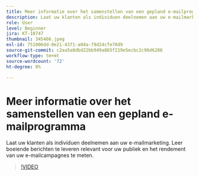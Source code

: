```yaml
---
title: Meer informatie over het samenstellen van een gepland e-mailprogramma
description: Laat uw klanten als individuen deelnemen aan uw e-mailmarketing. Leer boeiende berichten te leveren relevant voor uw publiek en het rendement van uw e-mailcampagnes te meten.
role: User
level: Beginner
jira: KT-10747
thumbnail: 345466.jpeg
exl-id: 751006dd-0e21-4371-a04a-79d24cfe70d9
source-git-commit: c2aa5a0dbd22bb949a865f219e5ecbc2c96d6286
workflow-type: tm+mt
source-wordcount: '72'
ht-degree: 0%

---
```


# Meer informatie over het samenstellen van een gepland e-mailprogramma

Laat uw klanten als individuen deelnemen aan uw e-mailmarketing. Leer boeiende berichten te leveren relevant voor uw publiek en het rendement van uw e-mailcampagnes te meten.

>[!VIDEO](https://video.tv.adobe.com/v/345466/?quality=12&learn=on)
